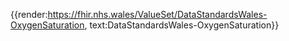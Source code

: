 <div class="warning"><span class="ImplementWarn"></span></div>

{{render:https://fhir.nhs.wales/ValueSet/DataStandardsWales-OxygenSaturation, text:DataStandardsWales-OxygenSaturation}}